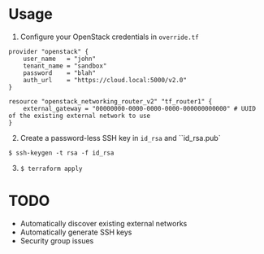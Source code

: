 Usage
=====

1. Configure your OpenStack credentials in ``override.tf``

```
provider "openstack" {
    user_name   = "john"
    tenant_name = "sandbox"
    password    = "blah"
    auth_url    = "https://cloud.local:5000/v2.0"
}

resource "openstack_networking_router_v2" "tf_router1" {
    external_gateway = "00000000-0000-0000-0000-000000000000" # UUID of the existing external network to use
}
```

2. Create a password-less SSH key in ``id_rsa`` and ``id_rsa.pub`

```
$ ssh-keygen -t rsa -f id_rsa
```

3. ``$ terraform apply``

TODO
====

* Automatically discover existing external networks
* Automatically generate SSH keys
* Security group issues
